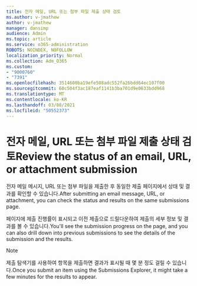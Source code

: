 ```yaml
---
title: 전자 메일, URL 또는 첨부 파일 제출 상태 검토
ms.author: v-jmathew
author: v-jmathew
manager: dansimp
audience: Admin
ms.topic: article
ms.service: o365-administration
ROBOTS: NOINDEX, NOFOLLOW
localization_priority: Normal
ms.collection: Adm_O365
ms.custom:
- "9000760"
- "7391"
ms.openlocfilehash: 3514600ba19efe508adc552fa26bdd64ec107f00
ms.sourcegitcommit: 60c504f3ac187eaf1141b3ba701d9e0633bdd968
ms.translationtype: MT
ms.contentlocale: ko-KR
ms.lasthandoff: 03/08/2021
ms.locfileid: "50552373"
---
```

# <a name="review-the-status-of-an-email-url-or-attachment-submission"></a><span data-ttu-id="853db-102">전자 메일, URL 또는 첨부 파일 제출 상태 검토</span><span class="sxs-lookup"><span data-stu-id="853db-102">Review the status of an email, URL, or attachment submission</span></span>

<span data-ttu-id="853db-103">전자 메일 메시지, URL 또는 첨부 파일을 제출한 후 동일한 제출 페이지에서 상태 및 결과를 확인할 수 있습니다.</span><span class="sxs-lookup"><span data-stu-id="853db-103">After submitting an email message, URL, or attachment, you can check the status and results on the same submissions page.</span></span>

<span data-ttu-id="853db-104">페이지에 제출 진행률이 표시되고 이전 제출으로 드릴다운하여 제출의 세부 정보 및 결과를 볼 수 있습니다.</span><span class="sxs-lookup"><span data-stu-id="853db-104">You'll see the submission progress on the page, and you can also drill down into previous submissions to see the details of the submission and the results.</span></span>

> [!NOTE]
> <span data-ttu-id="853db-105">제출 탐색기를 사용하여 항목을 제출하면 결과가 표시될 때 몇 분 정도 걸릴 수 있습니다.</span><span class="sxs-lookup"><span data-stu-id="853db-105">Once you submit an item using the Submissions Explorer, it might take a few minutes for the results to appear.</span></span>
